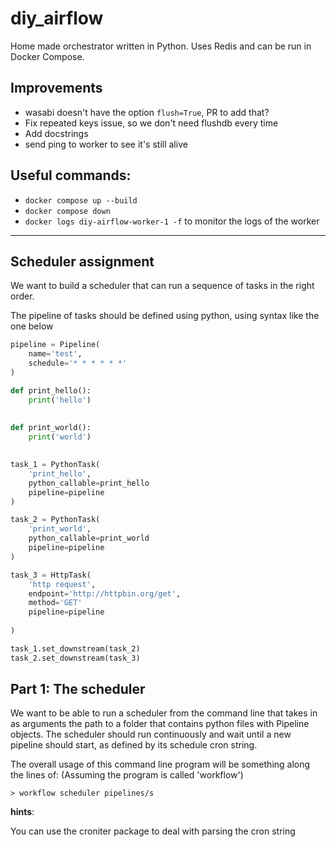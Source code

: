 # diy_airflow

Home made orchestrator written in Python. Uses Redis and can be run in Docker Compose.

## Improvements
- wasabi doesn't have the option `flush=True`, PR to add that?
- Fix repeated keys issue, so we don't need flushdb every time
- Add docstrings
- send ping to worker to see it's still alive

## Useful commands:
- `docker compose up --build`
- `docker compose down`
- `docker logs diy-airflow-worker-1 -f` to monitor the logs of the worker

---
## Scheduler assignment

We want to build a scheduler that can run a sequence of tasks in the right order.

The pipeline of tasks should be defined using python, using syntax like the one below

```python
pipeline = Pipeline(
    name='test',
    schedule='* * * * * *'
)

def print_hello():
    print('hello')
    
    
def print_world():
    print('world')
    

task_1 = PythonTask(
    'print_hello',
    python_callable=print_hello
    pipeline=pipeline
)

task_2 = PythonTask(
    'print_world',
    python_callable=print_world
    pipeline=pipeline
)

task_3 = HttpTask(
    'http request',
    endpoint='http://httpbin.org/get',
    method='GET'
    pipeline=pipeline
    
)

task_1.set_downstream(task_2)
task_2.set_downstream(task_3)
```

## Part 1: The scheduler

We want to be able to run a scheduler from the command line that takes in as arguments the path to a folder that contains python files with Pipeline objects. The scheduler should run continuously and wait until a new pipeline should start, as defined by its schedule cron string.

The overall usage of this command line program will be something along the lines of: (Assuming the program is called 'workflow')

```
> workflow scheduler pipelines/s
```

**hints**:

You can use the croniter package to deal with parsing the cron string



